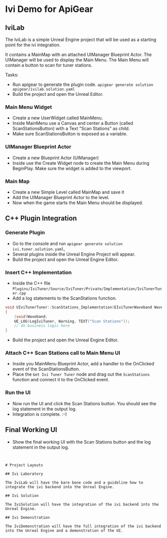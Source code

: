 # Ivi Demo for ApiGear

## IviLab

The IviLab is a simple Unreal Engine project that will be used as a starting point for the ivi integration.

It contains a MainMap with an attached UIManager Blueprint Actor. The UIManager will be used to display the Main Menu.
The Main Menu will contain a button to scan for tuner stations.

Tasks:
* Run apigear to generate the plugin code.
    `apigear generate solution apigear/ivilab.solution.yaml`
* Build the project and open the Unreal Editor.


### Main Menu Widget

* Create a new UserWidget called MainMenu.
* Inside MainMenu use a Canvas and center a Button (called ScanStationsButton) with a Text "Scan Stations" as child.
* Make sure ScanStationsButton is exposed as a variable.

### UIManager Blueprint Actor

* Create a new Blueprint Actor (UIManager)
* Inside use the Create Widget node to create the Main Menu during BeginPlay. Make sure the widget is added to the viewport.

### Main Map

* Create a new Simple Level called MainMap and save it
* Add the UIManager Blueprint Actor to the level.
* Now when the game starts the Main Menu should be displayed.

## C++ Plugin Integration

### Generate Plugin
* Go to the console and run `apigear generate solution ivi.tuner.solution.yaml`,
* Several plugins inside the Unreal Engine Project will appear.
* Build the project and open the Unreal Engine Editor.


### Insert C++ Implementation

* Inside the C++ file `Plugins/IviTuner/Source/IviTuner/Private/Implementation/IviTunerTuner.cpp`
* Add a log statements to the ScanStations function.

```cpp
void UIviTunerTuner::ScanStations_Implementation(EIviTunerWaveband Waveband)
{
	(void)Waveband;
	UE_LOG(LogIviTuner, Warning, TEXT("Scan Stations"));
	// do business logic here
}
```
* Build the project and open the Unreal Engine Editor.

### Attach C++ Scan Stations call to Main Menu UI

* Inside you MainMenu Blueprint Actor, add a handler to the OnClicked event of the ScanStationsButton.
* Place the `Get Ivi Tuner Tuner` node and drag out the `ScanStations` function and connect it to the OnClicked event.


### Run the UI

* Now run the UI and click the Scan Stations button. You should see the log statement in the output log.
* Integration is complete. :-)

## Final Working UI

* Show the final working UI with the Scan Stations button and the log statement in the output log.
```


# Project Layouts

## Ivi Laboratory

The IviLab will have the bare bone code and a guideline how to integrate the ivi backend into the Unreal Engine.

## Ivi Solution

The IviSolution will have the integration of the ivi backend into the Unreal Engine.

## Ivi Demonstration

The IviDemonstration will have the full integration of the ivi backend into the Unreal Engine and a demonstration of the UI.
